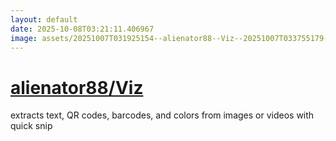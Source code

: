 ```yaml
---
layout: default
date: 2025-10-08T03:21:11.406967
image: assets/20251007T031925154--alienator88--Viz--20251007T033755179--cropped.png
---
```


# [alienator88/Viz](https://github.com/alienator88/Viz)

extracts text, QR codes, barcodes, and colors from images or videos with quick snip
